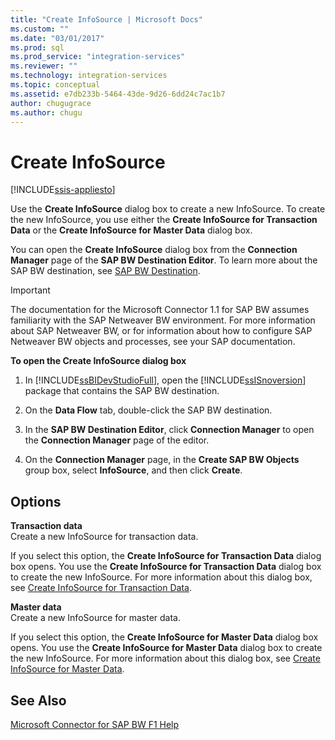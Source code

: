 ```yaml
---
title: "Create InfoSource | Microsoft Docs"
ms.custom: ""
ms.date: "03/01/2017"
ms.prod: sql
ms.prod_service: "integration-services"
ms.reviewer: ""
ms.technology: integration-services
ms.topic: conceptual
ms.assetid: e7db233b-5464-43de-9d26-6dd24c7ac1b7
author: chugugrace
ms.author: chugu
---
```

# Create InfoSource

[!INCLUDE[ssis-appliesto](../../includes/ssis-appliesto-ssvrpluslinux-asdb-asdw-xxx.md)]


  Use the **Create InfoSource** dialog box to create a new InfoSource. To create the new InfoSource, you use either the **Create InfoSource for Transaction Data** or the **Create InfoSource for Master Data** dialog box.  
  
 You can open the **Create InfoSource** dialog box from the **Connection Manager** page of the **SAP BW Destination Editor**. To learn more about the SAP BW destination, see [SAP BW Destination](../../integration-services/data-flow/sap-bw-destination.md).  
  
> [!IMPORTANT]  
>  The documentation for the Microsoft Connector 1.1 for SAP BW assumes familiarity with the SAP Netweaver BW environment. For more information about SAP Netweaver BW, or for information about how to configure SAP Netweaver BW objects and processes, see your SAP documentation.  
  
 **To open the Create InfoSource dialog box**  
  
1.  In [!INCLUDE[ssBIDevStudioFull](../../includes/ssbidevstudiofull-md.md)], open the [!INCLUDE[ssISnoversion](../../includes/ssisnoversion-md.md)] package that contains the SAP BW destination.  
  
2.  On the **Data Flow** tab, double-click the SAP BW destination.  
  
3.  In the **SAP BW Destination Editor**, click **Connection Manager** to open the **Connection Manager** page of the editor.  
  
4.  On the **Connection Manager** page, in the **Create SAP BW Objects** group box, select **InfoSource**, and then click **Create**.  
  
## Options  
 **Transaction data**  
 Create a new InfoSource for transaction data.  
  
 If you select this option, the **Create InfoSource for Transaction Data** dialog box opens. You use the **Create InfoSource for Transaction Data** dialog box to create the new InfoSource. For more information about this dialog box, see [Create InfoSource for Transaction Data](../../integration-services/data-flow/create-infosource-for-transaction-data.md).  
  
 **Master data**  
 Create a new InfoSource for master data.  
  
 If you select this option, the **Create InfoSource for Master Data** dialog box opens. You use the **Create InfoSource for Master Data** dialog box to create the new InfoSource. For more information about this dialog box, see [Create InfoSource for Master Data](../../integration-services/data-flow/create-infosource-for-master-data.md).  
  
## See Also  
 [Microsoft Connector for SAP BW F1 Help](../../integration-services/microsoft-connector-for-sap-bw-f1-help.md)  
  
  

